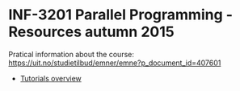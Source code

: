 INF-3201 Parallel Programming - Resources autumn 2015
==============================


Pratical information about the course: https://uit.no/studietilbud/emner/emne?p_document_id=407601

- [Tutorials overview](tutorials/README.md)

